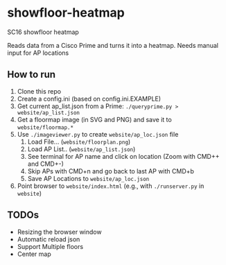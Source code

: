 # showfloor-heatmap
SC16 showfloor heatmap

Reads data from a Cisco Prime and turns it into a heatmap. Needs manual input for AP locations

## How to run

1. Clone this repo
2. Create a config.ini (based on config.ini.EXAMPLE)
3. Get current ap_list.json from a Prime: `./queryprime.py > website/ap_list.json`
4. Get a floormap image (in SVG and PNG) and save it to `website/floormap.*`
5. Use `./imageviewer.py` to create `website/ap_loc.json` file
   1. Load File... (`website/floorplan.png`)
   2. Load AP List.. (`website/ap_list.json`)
   3. See terminal for AP name and click on location (Zoom with CMD++ and CMD+-)
   4. Skip APs with CMD+n and go back to last AP with CMD+b
   5. Save AP Locations to `website/ap_loc.json`
6. Point browser to `website/index.html` (e.g., with `./runserver.py` in `website`)

## TODOs

* Resizing the browser window
* Automatic reload json
* Support Multiple floors
* Center map